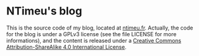# NTimeu's blog

This is the source code of my blog, located at [ntimeu.fr](http://ntimeu.fr/).
Actually, the code for the blog is under a GPLv3 license (see the file LICENSE
for more informations), and the content is released under a
[Creative Commons Attribution-ShareAlike 4.0 International License](http://creativecommons.org/licenses/by-sa/4.0/).
